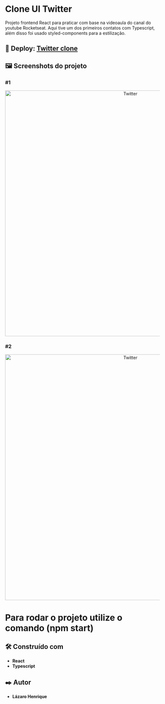 # Clone UI Twitter

Projeto frontend React para praticar com base na videoaula do canal do youtube Rocketseat. Aqui tive um dos primeiros contatos com Typescript, além disso foi usado styled-components para a estilização.

## 👀 Deploy: <a href="https://twitter-clone-react-woad.vercel.app/">Twitter clone</a>

## 🖼 Screenshots do projeto

### #1
<p align="center">
  <img align="center" src="https://user-images.githubusercontent.com/78514404/235302876-0456c839-046c-4850-a831-df1dff8406b7.PNG" alt="Twitter" width="800"/>
</p>

### #2
<p align="center">
  <img align="center" src="https://user-images.githubusercontent.com/78514404/235303079-72cee0d5-3322-41b9-878d-d33cee7b2c6d.PNG" alt="Twitter" width="800"/>
</p>

# Para rodar o projeto utilize o comando (**npm start**) 

## 🛠️ Construído com

* **React**
* **Typescript**

## ✒️ Autor

* **Lázaro Henrique**  
